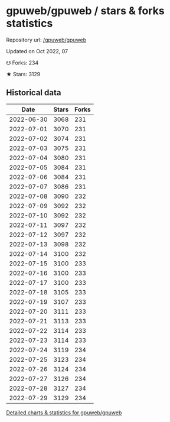 # gpuweb/gpuweb / stars & forks statistics

Repository url: [/gpuweb/gpuweb](https://github.com/gpuweb/gpuweb)

Updated on Oct 2022, 07

☋ Forks: 234

★ Stars: 3129

## Historical data
| Date | Stars | Forks |
|------|-------|-------|
| 2022-06-30 | 3068 | 231 | 
| 2022-07-01 | 3070 | 231 | 
| 2022-07-02 | 3074 | 231 | 
| 2022-07-03 | 3075 | 231 | 
| 2022-07-04 | 3080 | 231 | 
| 2022-07-05 | 3084 | 231 | 
| 2022-07-06 | 3084 | 231 | 
| 2022-07-07 | 3086 | 231 | 
| 2022-07-08 | 3090 | 232 | 
| 2022-07-09 | 3092 | 232 | 
| 2022-07-10 | 3092 | 232 | 
| 2022-07-11 | 3097 | 232 | 
| 2022-07-12 | 3097 | 232 | 
| 2022-07-13 | 3098 | 232 | 
| 2022-07-14 | 3100 | 232 | 
| 2022-07-15 | 3100 | 233 | 
| 2022-07-16 | 3100 | 233 | 
| 2022-07-17 | 3100 | 233 | 
| 2022-07-18 | 3105 | 233 | 
| 2022-07-19 | 3107 | 233 | 
| 2022-07-20 | 3111 | 233 | 
| 2022-07-21 | 3113 | 233 | 
| 2022-07-22 | 3114 | 233 | 
| 2022-07-23 | 3114 | 233 | 
| 2022-07-24 | 3119 | 234 | 
| 2022-07-25 | 3123 | 234 | 
| 2022-07-26 | 3124 | 234 | 
| 2022-07-27 | 3126 | 234 | 
| 2022-07-28 | 3127 | 234 | 
| 2022-07-29 | 3129 | 234 | 


[Detailed charts & statistics for gpuweb/gpuweb](https://reviewgithub.com/rep/gpuweb/gpuweb)
